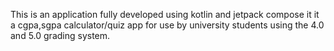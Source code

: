 This is an application fully developed using kotlin and jetpack compose it it a cgpa,sgpa calculator/quiz app for use by university students using the 4.0 and 5.0 grading system.
